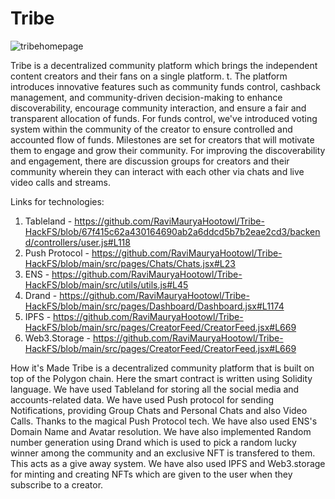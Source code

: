 # Tribe
![tribehomepage](https://github.com/RaviMauryaHootowl/Tribe-HackFS/assets/59064326/8815d58f-d547-4d5f-aa70-be39d473d5b8)

Tribe is a decentralized community platform which brings the independent content creators and their fans on a single platform. t. The platform introduces innovative features such as community funds control, cashback management, and community-driven decision-making to enhance discoverability, encourage community interaction, and ensure a fair and transparent allocation of funds. For funds control, we've introduced voting system within the community of the creator to ensure controlled and accounted flow of funds. Milestones are set for creators that will motivate them to engage and grow their community. For improving the discoverability and engagement, there are discussion groups for creators and their community wherein they can interact with each other via chats and live video calls and streams.

Links for technologies:
1. Tableland - https://github.com/RaviMauryaHootowl/Tribe-HackFS/blob/67f415c62a430164690ab2a6ddcd5b7b2eae2cd3/backend/controllers/user.js#L118
2. Push Protocol - https://github.com/RaviMauryaHootowl/Tribe-HackFS/blob/main/src/pages/Chats/Chats.jsx#L23
3. ENS - https://github.com/RaviMauryaHootowl/Tribe-HackFS/blob/main/src/utils/utils.js#L45
4. Drand - https://github.com/RaviMauryaHootowl/Tribe-HackFS/blob/main/src/pages/Dashboard/Dashboard.jsx#L1174
5. IPFS - https://github.com/RaviMauryaHootowl/Tribe-HackFS/blob/main/src/pages/CreatorFeed/CreatorFeed.jsx#L669
6. Web3.Storage - https://github.com/RaviMauryaHootowl/Tribe-HackFS/blob/main/src/pages/CreatorFeed/CreatorFeed.jsx#L669

How it's Made
Tribe is a decentralized community platform that is built on top of the Polygon chain. Here the smart contract is written using Solidity language. We have used Tableland for storing all the social media and accounts-related data. We have used Push protocol for sending Notifications, providing Group Chats and Personal Chats and also Video Calls. Thanks to the magical Push Protocol tech. We have also used ENS's Domain Name and Avatar resolution. We have also implemented Random number generation using Drand which is used to pick a random lucky winner among the community and an exclusive NFT is transfered to them. This acts as a give away system. We have also used IPFS and Web3.storage for minting and creating NFTs which are given to the user when they subscribe to a creator.
